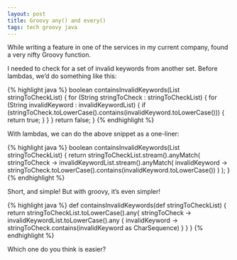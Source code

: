 ```yaml
---
layout: post
title: Groovy any() and every()
tags: tech groovy java
---
```


While writing a feature in one of the services in my current company, found a very nifty Groovy function.

I needed to check for a set of invalid keywords from another set. Before lambdas, we’d do something like this:

{% highlight java %}
boolean containsInvalidKeywords(List stringToCheckList) {
     for (String stringToCheck : stringToCheckList) {
         for (String invalidKeyword : invalidKeywordList) {
             if (stringToCheck.toLowerCase().contains(invalidKeyword.toLowerCase())) {
                 return true;
             }
         }
     }
     return false;
 }
{% endhighlight %}

With lambdas, we can do the above snippet as a one-liner:

{% highlight java %}
boolean containsInvalidKeywords(List stringToCheckList) {
    return stringToCheckList.stream().anyMatch(
        stringToCheck -> invalidKeywordList.stream().anyMatch(
            invalidKeyword -> stringToCheck.toLowerCase().contains(invalidKeyword.toLowerCase())
        )
    );
}
{% endhighlight %}

Short, and simple! But with groovy, it’s even simpler!

{% highlight java %}
def containsInvalidKeywords(def stringToCheckList) {
    return stringToCheckList.toLowerCase().any{ 
        stringToCheck -> invalidKeywordList.toLowerCase().any { 
            invalidKeyword -> stringToCheck.contains(invalidKeyword as CharSequence)
        }
    }
}
{% endhighlight %}

Which one do you think is easier?